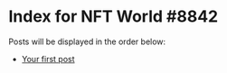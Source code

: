 # Index for NFT World #8842
Posts will be displayed in the order below:

- [Your first post](./001-first.md)

